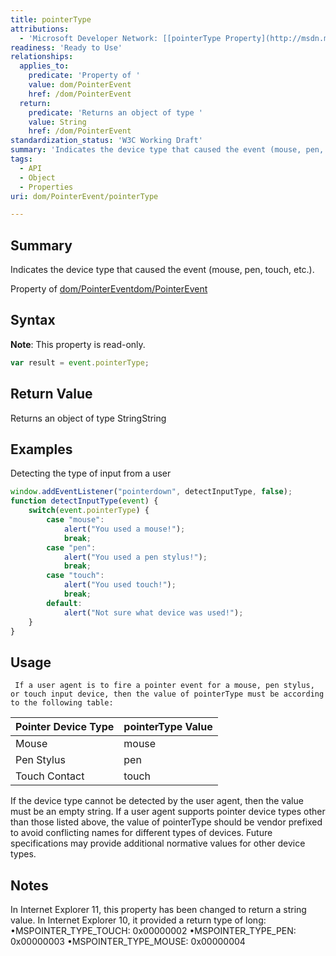 ```yaml
---
title: pointerType
attributions:
  - 'Microsoft Developer Network: [[pointerType Property](http://msdn.microsoft.com/en-us/library/ie/hh772359(v=vs.85).aspx) Article]'
readiness: 'Ready to Use'
relationships:
  applies_to:
    predicate: 'Property of '
    value: dom/PointerEvent
    href: /dom/PointerEvent
  return:
    predicate: 'Returns an object of type '
    value: String
    href: /dom/PointerEvent
standardization_status: 'W3C Working Draft'
summary: 'Indicates the device type that caused the event (mouse, pen, touch, etc.).'
tags:
  - API
  - Object
  - Properties
uri: dom/PointerEvent/pointerType

---
```

## Summary

Indicates the device type that caused the event (mouse, pen, touch, etc.).

Property of [dom/PointerEvent](/dom/PointerEvent)[dom/PointerEvent](/dom/PointerEvent)

## Syntax

**Note**: This property is read-only.

``` js
var result = event.pointerType;
```

## Return Value

Returns an object of type StringString

## Examples

Detecting the type of input from a user

``` js
window.addEventListener("pointerdown", detectInputType, false);
function detectInputType(event) {
    switch(event.pointerType) {
        case "mouse":
            alert("You used a mouse!");
            break;
        case "pen":
            alert("You used a pen stylus!");
            break;
        case "touch":
            alert("You used touch!");
            break;
        default:
            alert("Not sure what device was used!");
    }
}
```

## Usage

     If a user agent is to fire a pointer event for a mouse, pen stylus, or touch input device, then the value of pointerType must be according to the following table:

|Pointer Device Type|pointerType Value|
|:------------------|:----------------|
|Mouse|mouse|
|Pen Stylus|pen|
|Touch Contact|touch|

If the device type cannot be detected by the user agent, then the value must be an empty string. If a user agent supports pointer device types other than those listed above, the value of pointerType should be vendor prefixed to avoid conflicting names for different types of devices. Future specifications may provide additional normative values for other device types.

## Notes

In Internet Explorer 11, this property has been changed to return a string value. In Internet Explorer 10, it provided a return type of long: •MSPOINTER\_TYPE\_TOUCH: 0x00000002 •MSPOINTER\_TYPE\_PEN: 0x00000003 •MSPOINTER\_TYPE\_MOUSE: 0x00000004

